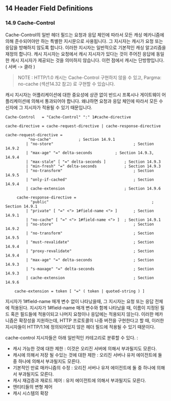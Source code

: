 ## 14 Header Field Definitions

### 14.9 Cache-Control

Cache-Control의 일반 헤더 필드는 요청과 응답 체인에 따라서 모든 캐싱 메카니즘에 의해 준수되어야만 하는 특별한 지시문으로 사용됩니다. 그 지시자는 캐시가 요청 또는 응답을 방해하지 않도록 합니다. 이러한 지시자는 일반적으로 기본적인 캐싱 알고리즘을 재정의 합니다. 캐시 지시자는 요청에서 캐시 지시자가 있다는 것이 주어진 응답에 동일한 캐시 지시자가 제공되는 것을 의미하지 않습니다. 이런 점에서 캐시는 단방향입니다. ( 서버 -> 클라 )

> NOTE : HTTP/1.0 캐시는 Cache-Control 구현하지 않을 수 있고, Pargma: no-cache (섹션14.32 참고) 로 구현할 수 있습니다.

캐시 지시자는 어플리케이션에 대한 중요성에 상관 없이 반드시 프록시나 게이트웨이 어플리케이션에 의해서 통과되어야 합니다. 왜냐하면 요청과 응답 체인에 따라서 모든 수신자에 그 지시자가 적용될 수 있기 때문입니다.

``` text
Cache-Control   = "Cache-Control" ":" 1#cache-directive

cache-directive = cache-request-directive | cache-response-directive

cache-request-directive =
          "no-cache" 			; Section 14.9.1
         | "no-store"                                	; Section 14.9.2
         | "max-age" "=" delta-seconds         	; Section 14.9.3, 14.9.4
         | "max-stale" [ "=" delta-seconds ]    	; Section 14.9.3
         | "min-fresh" "=" delta-seconds        	; Section 14.9.3
         | "no-transform"                           	; Section 14.9.5
         | "only-if-cached"                         	; Section 14.9.4
         | cache-extension                         	; Section 14.9.6

     cache-response-directive =
           "public"                                           	; Section 14.9.1
         | "private" [ "=" <"> 1#field-name <"> ]     	; Section 14.9.1
         | "no-cache" [ "=" <"> 1#field-name <"> ]	; Section 14.9.1
         | "no-store"                             		; Section 14.9.2
         | "no-transform"                         		; Section 14.9.5
         | "must-revalidate"                      		; Section 14.9.4
         | "proxy-revalidate"                     		; Section 14.9.4
         | "max-age" "=" delta-seconds            		; Section 14.9.3
         | "s-maxage" "=" delta-seconds           		; Section 14.9.3
         | cache-extension                        		; Section 14.9.6

    cache-extension = token [ "=" ( token | quoted-string ) ]
```

지시자가 1#field-name 매개 변수 없이 나타났을때, 그 지시자는 요청 또는 응답 전체에 적용된다. 지시자가 1#field-name 매개 변수와 함께 나타났을 때, 이름이 지정된 필드 혹은 필드들에 적용이되고 나머지 요청이나 응답에는 적용되지 않는다. 이러한 메카니즘은 확장성을 지원하는데, HTTP 프로토콜의 나중 버전을 구현한다고 할 때, 이러한 지시자들이 HTTP/1.1에 정의되어있지 않은 헤더 필드에 적용될 수 있기 때문이다.

cache-control 지시자들은 아래 일반적인 카테고리로 분류할 수 있다. :
- 캐시 가능한 것에 대한 제한 : 이것은 오리진 서버에 의해서 부과될지도 모른다.
- 캐시에 의해서 저장 될 수있는 것에 대한 제한 : 오리진 서버나 유저 에이전트에 둘 중 하나에 의해서 부과될지도 모른다.
- 기본적인 만료 매카니즘의 수정 : 오리진 서버나 유저 에이전트에 둘 중 하나에 의해서 부과될지도 모른다.
- 캐시 재검증과 재로드 제어 : 유저 에이전트에 의해서 부과될지도 모른다.
- 엔티티들의 변형 제어
- 캐시 시스템의 확장